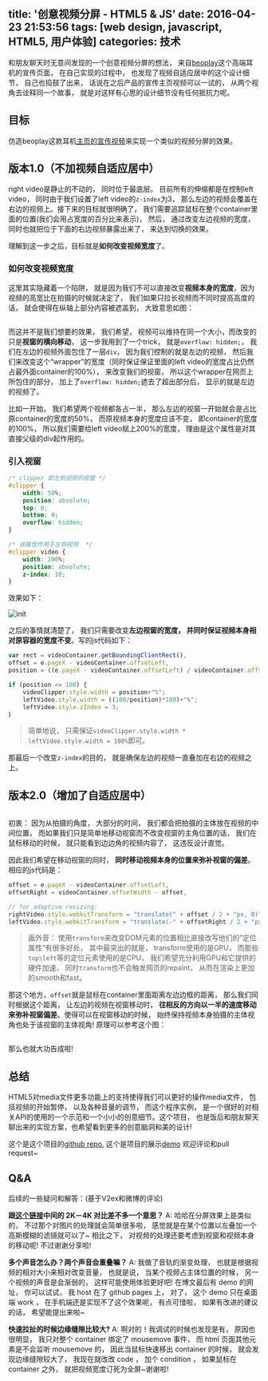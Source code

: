 title: '创意视频分屏 - HTML5 & JS'
date: 2016-04-23 21:53:56
tags: [web design, javascript, HTML5, 用户体验]
categories: 技术
---

和朋友聊天时无意间发现的一个创意视频分屏的想法， 来自[beoplay](http://www.beoplay.com/products/beoplayh7?_ga=1.127614725.969767543.1461077943#at-a-glance)这个高端耳机的宣传页面， 在自己实现的过程中， 也发现了视频自适应居中的这个设计细节， 自己也捣鼓了出来， 话说在之后产品的宣传主页视频可以一试的， 从两个视角去诠释同一个故事， 就是对这样有心思的设计细节没有任何抵抗力呢。

<!-- more -->

## 目标

仿造beoplay这款耳机[主页的宣传视频](http://www.beoplay.com/products/beoplayh7?_ga=1.127614725.969767543.1461077943#video)来实现一个类似的视频分屏的效果。

## 版本1.0（不加视频自适应居中）

right video是静止的不动的， 同时位于最底层。 目前所有的伸缩都是在控制left video， 同时由于我们设置了left video的`z-index`为3， 那么左边的视频会覆盖在右边的视频上。接下来的目标就很明确了， 我们需要追踪鼠标在整个container里面的位置(我们会用占宽度的百分比来表示)， 然后， 通过改变左边视频的宽度， 同时也就把位于下面的右边视频暴露出来了， 来达到切换的效果。

理解到这一步之后，目标就是**如何改变视频宽度**了。

### 如何改变视频宽度

这里其实隐藏着一个陷阱， 就是因为我们不可以直接改变**视频本身的宽度**，因为视频的高宽比在拍摄的时候就决定了， 我们如果只拉长视频而不同时提高高度的话， 就会使得在纵轴上部分内容被遮盖到， 大致意思如图：

<img src="http://ww2.sinaimg.cn/large/c5ee78b5gw1f37ixae23nj219e0oe77a.jpg" alt="" style="display: block; margin: 0 auto;">

而这并不是我们想要的效果， 我们希望， 视频可以维持在同一个大小，而改变的只是**视窗的横向移动**，
这一步我用到了一个trick， 就是`overflow: hidden;`， 我们在左边的视频外面包住了一层`div`， 因为我们控制的就是左边的视频， 然后我们来改变这个“wrapper”的宽度（同时保证保证里面的left video的宽度占比仍然占最外面container的100%）， 来改变我们的视窗， 所以这个wrapper在网页上所包住的部分， 加上了`overflow: hidden;`遮去了超出部分后， 显示的就是左边的视频了。

比如一开始， 我们希望两个视频都各占一半， 那么左边的视窗一开始就会是占比原container的宽度的50%， 而原视频本身的宽度应该不变， 即container的宽度的100%， 所以我们需要给left video赋上200%的宽度， 理由是这个属性是对其直接父级的div起作用的。

### 引入视窗

```css
/* clipper 即左侧视频的视窗 */
#clipper {
	width: 50%;
	position: absolute;
	top: 0;
	bottom: 0;
	overflow: hidden;
}

/* 该属性作用于左侧视频  */
#clipper video {
	width: 200%;
	position: absolute;
	z-index: 10;
}
```

效果如下：

![init](http://ww2.sinaimg.cn/large/c5ee78b5gw1f37j53tshej21a20o643j.jpg)

之后的事情就清楚了， 我们只需要改变**左边视窗的宽度， 并同时保证视频本身相对原容器的宽度不变**。写的js代码如下：

```javascript
var rect = videoContainer.getBoundingClientRect(),
offset = e.pageX - videoContainer.offsetLeft,
position = ((e.pageX - videoContainer.offsetLeft) / videoContainer.offsetWidth) * 100;

if (position <= 100) {
	videoClipper.style.width = position+"%";
	leftVideo.style.width = ((100/position)*100)+"%";
	leftVideo.style.zIndex = 3;
｝
```

> 简单地说， 只需保证`videoClipper.style.width * leftVideo.style.width = 100%`即可。

那最后一个改变`z-index`的目的， 就是确保左边的视频一直叠加在右边的视频之上。

## 版本2.0（增加了自适应居中）

<img src="https://dl.dropboxusercontent.com/s/8y6fr3ib87yz9h7/screensplit2.0.gif?dl=0" alt="" style="display: block; margin: 0 auto;">

初衷： 因为从拍摄的角度， 大部分的时间， 我们都会把拍摄的主体放在视频的中间位置， 而如果我们只是简单地移动视窗而不改变视窗的主角位置的话， 我们在鼠标移动的时候， 就只能看到边边角的视频内容了， 这违反设计直觉。

因此我们希望在移动视窗的同时， **同时移动视频本身的位置来弥补视窗的偏差**。相应的js代码是：

```javascript
offset = e.pageX - videoContainer.offsetLeft,
offsetRight = videoContainer.offsetWidth - offset,

// for adaptive resizing:
rightVideo.style.webkitTransform = "translate(" + offset / 2 + "px, 0)";
leftVideo.style.webkitTransform = "translate(-" + offsetRight / 2 + "px, 0)";
```

> 画外音： 使用`transform`来改变DOM元素的位置相比直接改写他们的”定位属性“有很多好处， 其中最突出的就是， transform使用的是GPU， 而那些`top\left`等的定位元素使用的是CPU， 我们希望充分利用GPU和它提供的硬件加速， 同时`transform`也不会触发网页的repaint， 从而在渲染上更加的smooth和fast。

那这个地方，`offset`就是鼠标在container里面距离左边边框的距离， 那么我们同时根据这个距离， 让左边的视频在视窗移动时， **往相反的方向以一半的速度移动来弥补视窗偏差**。使得可以在视窗移动的时候， 始终保持视频本身拍摄的主体视角也处于该视窗的主体视角! 原理可以参考这个图：

<img src="https://dl.dropboxusercontent.com/s/t99wbc4n3s8c4r7/screensplit3.0.gif?dl=0" alt="" style="display: block; margin: 0 auto;">

那么也就大功告成啦!

## 总结

HTML5对media文件更多功能上的支持使得我们可以更好的操作media文件， 包括视频的开始暂停， 以及各种音量的调节， 而这个程序实例， 是一个很好的对相关API的使用的一个示范和一个小小的创意细节。这个项目， 也是饭后和朋友聊天聊出来的实现方案，也希望看到更多的创意脑洞和美的设计!

这个是这个项目的[github repo](https://github.com/chocoluffy/screen-split-video), 这个是项目的展示[demo](http://chocoluffy.com/screen-split-video/) 欢迎评论和pull request~

## Q&A

后续的一些疑问和解答：(基于V2ex和微博的评论)

**跟[这个链接](http://www.mi.com/hezi3s/ )中间的 2K－4K 对比差不多一个意思？**
A: 哈哈在分屏效果上是类似的， 不过那个对图片的处理就会简单很多啦， 感觉就是在某个位置以左叠加一个高斯模糊的滤镜就可以了~ 相比之下， 对视频的处理还要考虑到视窗和视频本身的移动呢! 不过谢谢分享啦!

**多个声音怎么办？两个声音会重叠嘛？**
A: 我做了音轨的渐变处理， 也就是根据视频的相对大小来相对改变音量， 也就是说， 当某个视频占主体位置的时候， 另一个视频的声音是会渐弱的， 这样可能使用体验更好吧! 在博文最后有 demo 的网址， 你可以试试， 我 host 在了 github pages 上， 对了， 这个 demo 只在桌面端 work ， 在手机端还是实现不了这个效果呢， 有点可惜啦， 如果有改进的建议的话， 希望能提出来啦~

**快速拉扯的时候边缘缝隙比较大?**
A: 啊对的！我调试的时候也发现是有， 原因也很明显， 我只对整个 container 绑定了 mousemove 事件， 而 html 页面其他元素是不会监听 mousemove 的， 因此当鼠标快速移出 container 的时候， 就会发现边缘缝隙较大了， 我现在就改改 code ， 加个 condition ， 如果鼠标在 container 之外， 就把视频宽度订死为全屏~谢谢啦!
